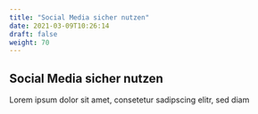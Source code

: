 ```yaml
---
title: "Social Media sicher nutzen"
date: 2021-03-09T10:26:14
draft: false
weight: 70
---
```

## Social Media sicher nutzen

Lorem ipsum dolor sit amet, consetetur sadipscing elitr, sed diam 